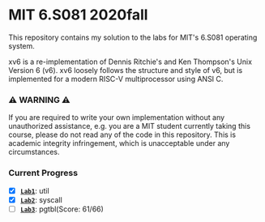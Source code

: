 # MIT 6.S081 2020fall
This repository contains my solution to the labs for MIT's 6.S081 operating system.

xv6 is a re-implementation of Dennis Ritchie's and Ken Thompson's Unix Version 6 (v6).  xv6 loosely follows the structure and style of v6, but is implemented for a modern RISC-V multiprocessor using ANSI C.

### :warning: WARNING :warning:

If you are required to write your own implementation without any unauthorized assistance, e.g. you are a MIT student currently taking this course, please do not read any of the code in this repository. This is academic integrity infringement, which is unacceptable under any circumstances.

### Current Progress
- [x] [**`Lab1`**](https://github.com/ibiza19/MIT6.S081-2020fall/tree/util): util
- [x] [**`Lab2`**](https://github.com/ibiza19/MIT6.S081-2020fall/tree/syscall): syscall
- [ ] [**`Lab3`**](https://github.com/ibiza19/MIT6.S081-2020fall/tree/pgtbl): pgtbl(Score: 61/66)
